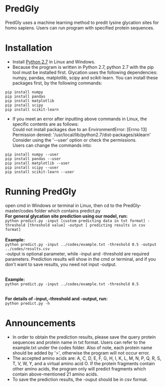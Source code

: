 # PredGly
PredGly uses a machine learning method to predit lysine glycation sites for homo sapiens. Users can run program with specified protein sequences.

# Installation
* Install [Python 2.7](https://www.python.org/downloads/) in Linux and Windows.
* Because the program is written in Python 2.7, python 2.7 with the pip tool must be installed first. Glycation uses the following dependencies: numpy, pandas, matplotlib, scipy and scikit-learn. You can install these packages first, by the following commands:
```
pip install numpy
pip install pandas
pip install matplotlib
pip install scipy
pip install scikit-learn
```
* If you meet an error after inputting above commands in Linux, the specific contents are as follows:
</br>Could not install packages due to an EnvironmentError: [Errno 13] Permission denied: '/usr/local/lib/python2.7/dist-packages/sklearn'
Consider using the '--user' option or check the permissions.
</br>Users can change the commands into:
```
pip install numpy --user
pip install pandas --user
pip install matplotlib --user
pip install scipy --user
pip install scikit-learn --user
```

# Running PredGly
open cmd in Windows or terminal in Linux, then cd to the PredGly-master/codes folder which contains predict.py
</br>**For general glycation site prediction using our model, run:**
</br>`python predict.py -input [custom predicting data in txt format] -threshold [threshold value] -output [ predicting results in csv format]`  
</br>**Example:**
</br>`python predict.py -input ../codes/example.txt -threshold 0.5 -output ../codes/results.csv`
</br>-output is optional parameter, while -input and -threshold are required parameters. Prediction results will show in the cmd or terminal, and if you don't want to save results, you need not input -output.

</br>**Example:**
</br>`python predict.py -input ../codes/example.txt -threshold 0.5`

</br>**For details of -input,-threshold and -output, run:**
</br>`python predict.py -h`

# Announcements
* In order to obtain the prediction results, please save the query protein sequences and protein name in txt format. Users can refer to the example.txt under the codes folder. Also of note, each protein name should be added by '>', otherwise the program will not occur error.
* The accepted amino acids are: A, C, D, E, F, G, H, I, K, L, M, N, P, Q, R, S, T, V, W, Y, and a virtual amino acid O. If the protein fragments contain other amino acids, the program only will predict fragments which contain above-mentioned 21 amino acids. 
* To save the prediction results, the -ouput should be in csv format.

